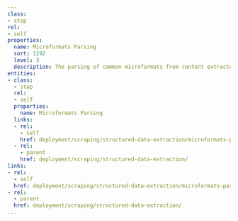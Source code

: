 ```yaml
---
class:
- stop
rel:
- self
properties:
  name: Microformats Parsing
  sort: 1292
  level: 3
  description: The parsing of common microformats from content extracted from URLs.
entities:
- class:
  - stop
  rel:
  - self
  properties:
    name: Microformats Parsing
  links:
  - rel:
    - self
    href: deployment/scraping/structured-data-extraction/microformats-parsing.md
  - rel:
    - parent
    href: deployment/scraping/structured-data-extraction/
links:
- rel:
  - self
  href: deployment/scraping/structured-data-extraction/microformats-parsing.md
- rel:
  - parent
  href: deployment/scraping/structured-data-extraction/
...
```

